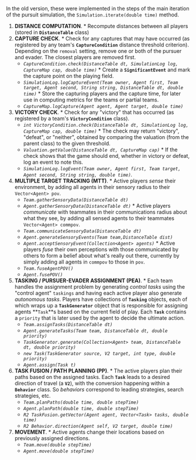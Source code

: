In the old version, these were implemented in the steps of the main iteration of the pursuit simulation, the `Simulation.iterate(double time)` method.

  1. **DISTANCE COMPUTATION**.
    * Recompute distances between all players (stored in **`DistanceTable`** class)
  1. **CAPTURE CHECK**.
    * Check for any captures that may have occurred (as registered by any team's **`CaptureCondition`** distance threshold criterion). Depending on the `removal` setting, remove one or both of the pursuer and evader. The closest players are removed first.
      * _`CaptureCondition.check(DistanceTable dt, SimulationLog log, CaptureMap cap, double time)`_
    * Create a **`SignificantEvent`** and mark the capture point on the playing field.
      * _`SimulationLog.logCaptureEvent(Team owner, Agent first, Team target, Agent second, String string, DistanceTable dt, double time)`_
    * Store the capturing players and the capture time, for later use in computing metrics for the teams or partial teams.
      * _`CaptureMap.logCapture(Agent agent, Agent target, double time)`_
  1. **VICTORY CHECK**.
    * Check for any "victory" that has occurred (as registered by a team's **`VictoryCondition`** class).
      * _`int VictoryCondition.check(DistanceTable dt, SimulationLog log, CaptureMap cap, double time)`_
    * The check may return "victory", "defeat", or "neither", obtained by comparing the valuation (from the parent class) to the given threshold.
      * _`Valuation.getValue(DistanceTable dt, CaptureMap cap)`_
    * If the check shows that the game should end, whether in victory or defeat, log an event to note this.
      * _`SimulationLog.logEvent(Team owner, Agent first, Team target, Agent second, String string, double time)`._
  1. **MULTIPLE TARGET TRACKING (MTT)**.
    * Active players _sense_ their environment, by adding all agents in their sensory radius to their `Vector<Agent> pov`.
      * _`Team.gatherSensoryData(DistanceTable dt)`_
      * _`Agent.gatherSensoryData(DistanceTable dt)`_
    * Active players _communicate_ with teammates in their communications radius about what they see, by adding all sensed agents to their teammates `Vector<Agent> commpov`.
      * _`Team.communicateSensoryData(DistanceTable dt)`_
      * _`Agent.generateSensoryEvents(Team team,DistanceTable dist)`_
      * _`Agent.acceptSensoryEvent(Collection<Agent> agents)`_
    * Active players _fuse_ their own perceptions with those communicated by others to form a belief about what's really out there, currently by simply adding all agents in `commpov` to those in `pov`.
      * _`Team.fuseAgentPOV()`_
      * _`Agent.fusePOV()`_
  1. **TASKING / PURSUER-EVADER ASSIGNMENT (PEA)**.
    * Each team handles the assignment problem by generating _control tasks_ using the "control agent" `taskings` and having each active player also generate _autonomous tasks_. Players have collections of **`Tasking`** objects, each of which wraps up a **`TaskGenerator`** object that is responsible for assigning agents **`Task`**s based on the current field of play. Each **`Task`** contains a `priority` that is later used by the agent to decide the ultimate action.
      * _`Team.assignTasks(DistanceTable dt)`_
      * _`Agent.generateTasks(Team team, DistanceTable dt, double priority)`_
      * _`TaskGenerator.generate(Collection<Agent> team, DistanceTable dt, double priority)`_
      * _`new Task(TaskGenerator source, V2 target, int type, double priority)`_
      * _`Agent.assign(Task t)`_
  1. **TASK FUSION / PATH PLANNING (PP)**.
    * The active players plan their paths based on the assigned tasks. Each **`Task`** leads to a desired direction of travel (a **`V2`**), with the conversion happening within a **`Behavior`** class. So _behaviors_ correspond to leading strategies, search strategies, etc.
      * _`Team.planPaths(double time, double stepTime)`_
      * _`Agent.planPath(double time, double stepTime)`_
      * _`R2 TaskFusion.getVector(Agent agent, Vector<Task> tasks, double time)`_
      * _`R2 Behavior.direction(Agent self, V2 target, double time)`_
  1. **MOVEMENT**.
    * Active agents change their locations based on previously assigned directions.
      * _`Team.move(double stepTime)`_
      * _`Agent.move(double stepTime)`_